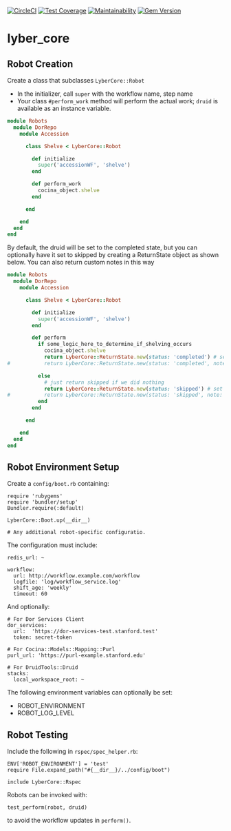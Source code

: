 [![CircleCI](https://circleci.com/gh/sul-dlss/lyber-core/tree/main.svg?style=svg)](https://circleci.com/gh/sul-dlss/lyber-core/tree/main)
[![Test Coverage](https://api.codeclimate.com/v1/badges/472f67659e513e3d8ffa/test_coverage)](https://codeclimate.com/github/sul-dlss/lyber-core/test_coverage)
[![Maintainability](https://api.codeclimate.com/v1/badges/472f67659e513e3d8ffa/maintainability)](https://codeclimate.com/github/sul-dlss/lyber-core/maintainability)
[![Gem Version](https://badge.fury.io/rb/lyber-core.svg)](https://badge.fury.io/rb/lyber-core)

# lyber_core

## Robot Creation

Create a class that subclasses `LyberCore::Robot`

* In the initializer, call `super` with the workflow name, step name
* Your class `#perform_work` method will perform the actual work; `druid` is available as an instance variable.

```ruby
module Robots
  module DorRepo
    module Accession

      class Shelve < LyberCore::Robot

        def initialize
          super('accessionWF', 'shelve')
        end

        def perform_work
          cocina_object.shelve
        end

      end

    end
  end
end
```

By default, the druid will be set to the completed state, but you can optionally have it set to skipped by creating a ReturnState object as shown below.
You can also return custom notes in this way
```ruby
module Robots
  module DorRepo
    module Accession

      class Shelve < LyberCore::Robot

        def initialize
          super('accessionWF', 'shelve')
        end

        def perform
          if some_logic_here_to_determine_if_shelving_occurs
            cocina_object.shelve
            return LyberCore::ReturnState.new(status: 'completed') # set the final state to completed
#           return LyberCore::ReturnState.new(status: 'completed', note: 'some custom note to pass back to workflow') # set the final state to completed with a custom note

          else
            # just return skipped if we did nothing
            return LyberCore::ReturnState.new(status: 'skipped') # set the final state to skipped
#           return LyberCore::ReturnState.new(status: 'skipped', note: 'some custom note to pass back to workflow') # set the final state to skipped with a custom note
          end
        end

      end

    end
  end
end
```

## Robot Environment Setup

Create a `config/boot.rb` containing:
```
require 'rubygems'
require 'bundler/setup'
Bundler.require(:default)

LyberCore::Boot.up(__dir__)

# Any additional robot-specific configuratio.
```

The configuration must include:
```
redis_url: ~

workflow:
  url: http://workflow.example.com/workflow
  logfile: 'log/workflow_service.log'
  shift_age: 'weekly'
  timeout: 60
```

And optionally:
```
# For Dor Services Client
dor_services:
  url:  'https://dor-services-test.stanford.test'
  token: secret-token

# For Cocina::Models::Mapping::Purl
purl_url: 'https://purl-example.stanford.edu'

# For DruidTools::Druid
stacks:
  local_workspace_root: ~
```

The following environment variables can optionally be set:
* ROBOT_ENVIRONMENT
* ROBOT_LOG_LEVEL

## Robot Testing
Include the following in `rspec/spec_helper.rb`:
```
ENV['ROBOT_ENVIRONMENT'] = 'test'
require File.expand_path("#{__dir__}/../config/boot")

include LyberCore::Rspec
```

Robots can be invoked with:
```
test_perform(robot, druid)
```
to avoid the workflow updates in `perform()`.
